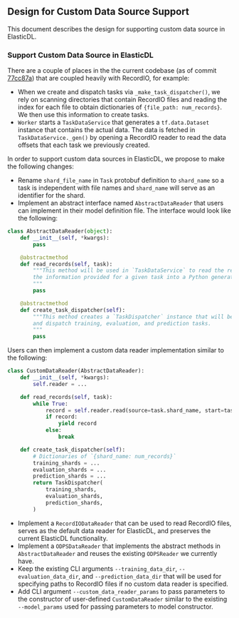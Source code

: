 ## Design for Custom Data Source Support

This document describes the design for supporting custom data source in ElasticDL.

### Support Custom Data Source in ElasticDL

There are a couple of places in the the current codebase (as of commit [77cc87a](https://github.com/sql-machine-learning/elasticdl/tree/77cc87a90eec54db565849f0ae07d271fd957190))
that are coupled heavily with RecordIO, for example:

* When we create and dispatch tasks via ``_make_task_dispatcher()``, we rely on scanning directories that contain
RecordIO files and reading the index for each file to obtain dictionaries of `{file_path: num_records}`.
We then use this information to create tasks.
* ``Worker`` starts a `TaskDataService` that generates a `tf.data.Dataset` instance that contains the actual data.
The data is fetched in `TaskDataService._gen()` by opening a RecordIO reader to read the data offsets that each task
we previously created.

In order to support custom data sources in ElasticDL, we propose to make the following changes:

* Rename ``shard_file_name`` in `Task` protobuf definition to `shard_name` so a task is independent with file names and `shard_name` will
serve as an identifier for the shard.
* Implement an abstract interface named `AbstractDataReader` that users can implement in their model definition file.
The interface would look like the following:

```python
class AbstractDataReader(object):
    def __init__(self, *kwargs):
        pass

    @abstractmethod
    def read_records(self, task):
        """This method will be used in `TaskDataService` to read the records based on
        the information provided for a given task into a Python generator/iterator.
        """
        pass

    @abstractmethod
    def create_task_dispatcher(self):
        """This method creates a `TaskDispatcher` instance that will be used to create
        and dispatch training, evaluation, and prediction tasks.
        """
        pass
```

Users can then implement a custom data reader implementation similar to the following:

```python
class CustomDataReader(AbstractDataReader):
    def __init__(self, *kwargs):
        self.reader = ...

    def read_records(self, task):
        while True:
            record = self.reader.read(source=task.shard_name, start=task.start, offset=task.end)
            if record:
                yield record
            else:
                break

    def create_task_dispatcher(self):
        # Dictionaries of `{shard_name: num_records}`
        training_shards = ...
        evaluation_shards = ...
        prediction_shards = ...
        return TaskDispatcher(
            training_shards,
            evaluation_shards,
            prediction_shards,
        )
```
* Implement a `RecordIODataReader` that can be used to read RecordIO files, serves as the default
data reader for ElasticDL, and preserves the current ElasticDL functionality.
* Implement a `ODPSDataReader` that implements the abstract methods in `AbstractDataReader` and
reuses the existing `ODPSReader` we currently have.
* Keep the existing CLI arguments `--training_data_dir`, `--evaluation_data_dir`, and `--prediction_data_dir` that
will be used for specifying paths to RecordIO files if no custom data reader is specified.
* Add CLI argument `--custom_data_reader_params` to pass parameters to the constructor of user-defined `CustomDataReader`
similar to the existing `--model_params` used for passing parameters to model constructor.
